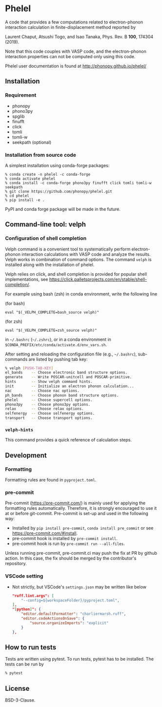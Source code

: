 # Phelel

A code that provides a few computations related to electron-phonon interaction
calculation in finite-displacement method reported by

Laurent Chaput, Atsushi Togo, and Isao Tanaka, Phys. Rev. B **100**, 174304
(2019).

Note that this code couples with VASP code, and the electron-phonon interaction
properties can not be computed only using this code.

Phelel user documentation is found at
http://phonopy.github.io/phelel/

## Installation

### Requirement

* phonopy
* phono3py
* spglib
* finufft
* click
* tomli
* tomli-w
* seekpath (optional)

### Installation from source code

A simplest installation using conda-forge packages:

```
% conda create -n phelel -c conda-forge
% conda activate phelel
% conda install -c conda-forge phono3py finufft click tomli tomli-w seekpath
% git clone https://github.com/phonopy/phelel.git
% cd phelel
% pip install -e .
```

PyPI and conda forge package will be made in the future.

## Command-line tool: velph

### Configuration of shell completion

Velph command is a convenient tool to systematically perform electron-phonon
interaction calculations with VASP code and analyze the results. Velph works in
combination of command options. The command `velph` is installed along with
the installation of phelel.

Velph relies on click, and shell completion is provided for popular shell implementations, see
https://click.palletsprojects.com/en/stable/shell-completion/.

For example using bash (zsh) in conda environment, write the following line

(for bash)
```
eval "$(_VELPH_COMPLETE=bash_source velph)"
```

(for zsh)
```
eval "$(_VELPH_COMPLETE=zsh_source velph)"
```

in `~/.bashrc` (`~/.zshrc`), or in a conda environment in
`$CONDA_PREFIX/etc/conda/activate.d/env_vars.sh`.

After setting and reloading the configuration file (e.g., `~/.bashrc`),
sub-commands are listed by pushing tab key:

```bash
% velph [PUSH-TAB-KEY]
el_bands    -- Choose electronic band structure options.
generate    -- Write POSCAR-unitcell and POSCAR-primitive.
hints       -- Show velph command hints.
init        -- Initialize an electron phonon calculation...
nac         -- Choose nac options.
ph_bands    -- Choose phonon band structure options.
phelel      -- Choose supercell options.
phono3py    -- Choose phono3py options.
relax       -- Choose relax options.
selfenergy  -- Choose selfenergy options.
transport   -- Choose transport options.
```

### `velph-hints`

This command provides a quick reference of calculation steps.

## Development

### Formatting

Formatting rules are found in `pyproject.toml`.

### pre-commit

Pre-commit (https://pre-commit.com/) is mainly used for applying the formatting
rules automatically. Therefore, it is strongly encouraged to use it at or before
git-commit. Pre-commit is set-up and used in the following way:

- Installed by `pip install pre-commit`, `conda install pre_commit` or see
  https://pre-commit.com/#install.
- pre-commit hook is installed by `pre-commit install`.
- pre-commit hook is run by `pre-commit run --all-files`.

Unless running pre-commit, pre-commit.ci may push the fix at PR by github
action. In this case, the fix should be merged by the contributor's repository.

### VSCode setting
- Not strictly, but VSCode's `settings.json` may be written like below

  ```json
  "ruff.lint.args": [
      "--config=${workspaceFolder}/pyproject.toml",
  ],
  "[python]": {
      "editor.defaultFormatter": "charliermarsh.ruff",
      "editor.codeActionsOnSave": {
          "source.organizeImports": "explicit"
      }
  },
  ```

## How to run tests

Tests are written using pytest. To run tests, pytest has to be installed. The
tests can be run by

```bash
% pytest
```

## License

BSD-3-Clause.
